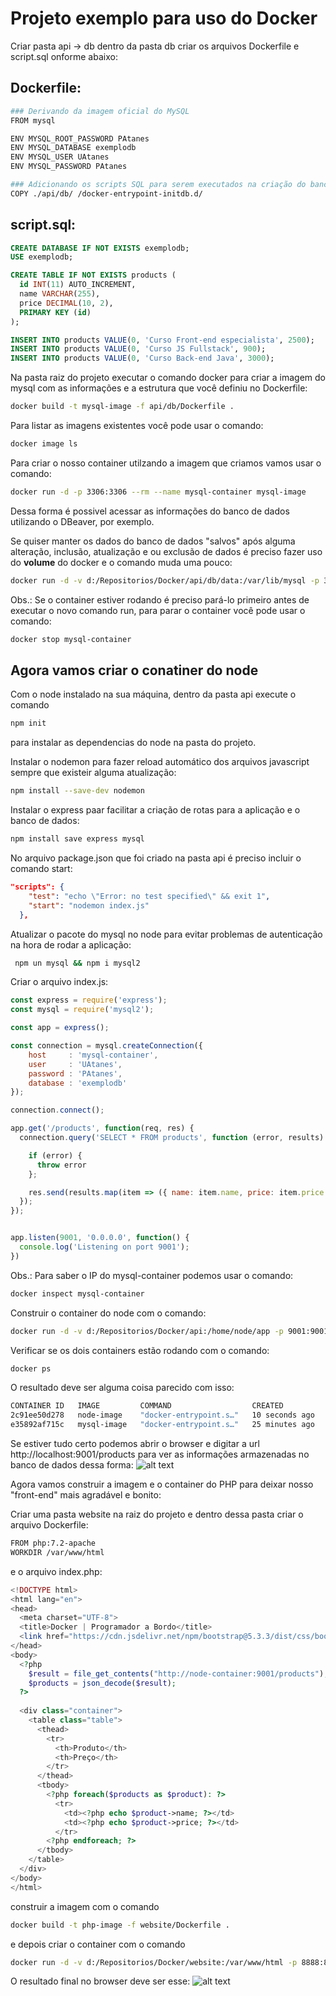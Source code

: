 # Projeto exemplo para uso do  Docker

Criar pasta api -> db
dentro da pasta db criar os arquivos Dockerfile e script.sql onforme abaixo:

## Dockerfile:
```bash
### Derivando da imagem oficial do MySQL
FROM mysql

ENV MYSQL_ROOT_PASSWORD PAtanes
ENV MYSQL_DATABASE exemplodb
ENV MYSQL_USER UAtanes
ENV MYSQL_PASSWORD PAtanes

### Adicionando os scripts SQL para serem executados na criação do banco
COPY ./api/db/ /docker-entrypoint-initdb.d/
```	
## script.sql:
```sql
CREATE DATABASE IF NOT EXISTS exemplodb;
USE exemplodb;

CREATE TABLE IF NOT EXISTS products (
  id INT(11) AUTO_INCREMENT,
  name VARCHAR(255),
  price DECIMAL(10, 2),
  PRIMARY KEY (id)
);

INSERT INTO products VALUE(0, 'Curso Front-end especialista', 2500);
INSERT INTO products VALUE(0, 'Curso JS Fullstack', 900);
INSERT INTO products VALUE(0, 'Curso Back-end Java', 3000);
```

Na pasta raiz do projeto executar o comando docker para criar a imagem do mysql com as informações e a estrutura que você definiu no Dockerfile:
```bash
docker build -t mysql-image -f api/db/Dockerfile .
``` 
Para listar as imagens existentes você pode usar o comando:
```bash 
docker image ls
``` 
Para criar o nosso container utilzando a imagem que criamos vamos usar o comando:
```bash 
docker run -d -p 3306:3306 --rm --name mysql-container mysql-image
```
Dessa forma é possivel acessar as informações do banco de dados utilizando o DBeaver, por exemplo.

Se quiser manter os dados do banco de dados "salvos" após alguma alteração, inclusão, atualização e ou exclusão de dados é preciso fazer uso do **volume** do docker e o comando muda uma pouco:

```bash 
docker run -d -v d:/Repositorios/Docker/api/db/data:/var/lib/mysql -p 3306:3306 --rm --name mysql-container mysql-image
```
Obs.: Se o container estiver rodando é preciso pará-lo primeiro antes de executar o novo comando run, para parar o container você pode usar o comando:
```bash 
docker stop mysql-container
```
## Agora vamos criar o conatiner do node
Com o node instalado na sua máquina, dentro da pasta api execute o comando
```bash 
npm init
```
para instalar as dependencias do node na pasta do projeto.

Instalar o nodemon para fazer reload automático dos arquivos javascript sempre que existeir alguma atualização:

```bash 
npm install --save-dev nodemon
```
Instalar o express paar facilitar a criação de rotas para a aplicação e o banco de dados:

```bash 
npm install save express mysql
```
No arquivo package.json que foi criado na pasta api é preciso incluir o comando start:
```json
"scripts": {
    "test": "echo \"Error: no test specified\" && exit 1",
    "start": "nodemon index.js"
  }, 
```
Atualizar o pacote do mysql no node para evitar problemas de autenticação na hora de rodar a aplicação:
```bash
 npm un mysql && npm i mysql2
```
Criar o arquivo index.js:
```javascript
const express = require('express');
const mysql = require('mysql2');

const app = express();

const connection = mysql.createConnection({
    host     : 'mysql-container',
    user     : 'UAtanes',
    password : 'PAtanes',
    database : 'exemplodb'
});

connection.connect();

app.get('/products', function(req, res) {
  connection.query('SELECT * FROM products', function (error, results) {

    if (error) { 
      throw error
    };

    res.send(results.map(item => ({ name: item.name, price: item.price })));
  });
});


app.listen(9001, '0.0.0.0', function() {
  console.log('Listening on port 9001');
})
```
Obs.: Para saber o IP do mysql-container podemos usar o comando:
```bash
docker inspect mysql-container
```
Construir o container do node com o comando:
```bash
docker run -d -v d:/Repositorios/Docker/api:/home/node/app -p 9001:9001 --link mysql-container --rm --name node-container node-image
```
Verificar se os dois containers estão rodando com o comando:
```bash
docker ps
```
O resultado deve ser alguma coisa parecido com isso:
```bash
CONTAINER ID   IMAGE         COMMAND                  CREATED          STATUS          PORTS                    NAMES
2c91ee50d278   node-image    "docker-entrypoint.s…"   10 seconds ago   Up 8 seconds    0.0.0.0:9001->9001/tcp   node-container
e35892af715c   mysql-image   "docker-entrypoint.s…"   25 minutes ago   Up 25 minutes   3306/tcp, 33060/tcp      mysql-container
```
Se estiver tudo certo podemos abrir o browser e digitar a url 
http://localhost:9001/products para ver as informações armazenadas no banco de dados dessa forma:
![alt text](image.png)

Agora vamos construir a imagem e o container do PHP para deixar nosso "front-end" mais agradável e bonito:

Criar uma pasta website na raiz do projeto e dentro dessa pasta criar o arquivo Dockerfile:
```bash
FROM php:7.2-apache
WORKDIR /var/www/html
```
e o arquivo index.php:

```php
<!DOCTYPE html>
<html lang="en">
<head>
  <meta charset="UTF-8">
  <title>Docker | Programador a Bordo</title>
  <link href="https://cdn.jsdelivr.net/npm/bootstrap@5.3.3/dist/css/bootstrap.min.css" rel="stylesheet" integrity="sha384-QWTKZyjpPEjISv5WaRU9OFeRpok6YctnYmDr5pNlyT2bRjXh0JMhjY6hW+ALEwIH" crossorigin="anonymous">
</head>
<body>
  <?php
    $result = file_get_contents("http://node-container:9001/products");
    $products = json_decode($result);
  ?>
  
  <div class="container">
    <table class="table">
      <thead>
        <tr>
          <th>Produto</th>
          <th>Preço</th>
        </tr>
      </thead>
      <tbody>
        <?php foreach($products as $product): ?>
          <tr>
            <td><?php echo $product->name; ?></td>
            <td><?php echo $product->price; ?></td>
          </tr>
        <?php endforeach; ?>
      </tbody>
    </table>
  </div>
</body>
</html>
```
construir a imagem com o comando
```bash
docker build -t php-image -f website/Dockerfile .
```
e depois criar o container com o comando
```bash
docker run -d -v d:/Repositorios/Docker/website:/var/www/html -p 8888:80 --link node-container --rm --name php-container php-image
```
O resultado final no browser deve ser esse:
![alt text](image-1.png)